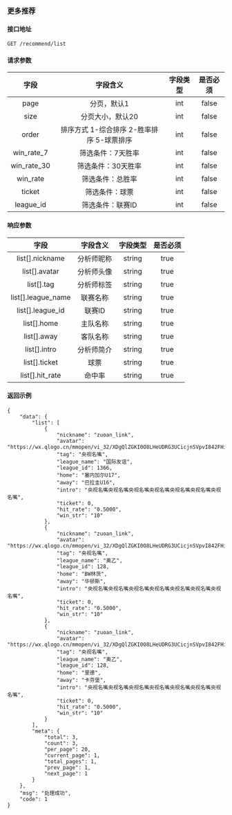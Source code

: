 ### 更多推荐

#### 接口地址

```
GET /recommend/list 
```

#### 请求参数

| 字段 | 字段含义 | 字段类型 | 是否必须 |
|:----:|:----:|:----:|:----:|
| page | 分页，默认1 | int | false |
| size | 分页大小，默认20 | int | false |
| order | 排序方式 1-综合排序 2-胜率排序 5-球票排序 | int | false |
| win_rate_7 | 筛选条件：7天胜率 | int | false |
| win_rate_30 | 筛选条件：30天胜率 | int | false |
| win_rate | 筛选条件：总胜率 | int | false |
| ticket | 筛选条件：球票 | int | false |
| league_id | 筛选条件：联赛ID | int | false |

#### 响应参数

| 字段 | 字段含义 | 字段类型 | 是否必须 |
|:----:|:----:|:----:|:----:|
| list[].nickname | 分析师昵称 | string | true |
| list[].avatar | 分析师头像 | string | true |
| list[].tag | 分析师标签 | string | true |
| list[].league_name | 联赛名称 | string | true |
| list[].league_id | 联赛ID | string | true |
| list[].home | 主队名称 | string | true |
| list[].away | 客队名称 | string | true |
| list[].intro | 分析师简介 | string | true |
| list[].ticket | 球票 | string | true |
| list[].hit_rate | 命中率 | string | true |

#### 返回示例
````
{
    "data": {
        "list": [
            {
                "nickname": "zuoan_link",
                "avatar": "https://wx.qlogo.cn/mmopen/vi_32/XDgQlZGKI0O8LHeUDRG3UCicjnSVpvI842FHibZa1baWSfB9AbgiaduaY2oawml1YsF7hE91jcOoDqHOrYMFBmXEQ/132",
                "tag": "央视名嘴",
                "league_name": "国际友谊",
                "league_id": 1366,
                "home": "塞内加尔U17",
                "away": "巴拉圭U16",
                "intro": "央视名嘴央视名嘴央视名嘴央视名嘴央视名嘴央视名嘴央视名嘴",
                "ticket": 0,
                "hit_rate": "0.5000",
                "win_str": "10"
            },
            {
                "nickname": "zuoan_link",
                "avatar": "https://wx.qlogo.cn/mmopen/vi_32/XDgQlZGKI0O8LHeUDRG3UCicjnSVpvI842FHibZa1baWSfB9AbgiaduaY2oawml1YsF7hE91jcOoDqHOrYMFBmXEQ/132",
                "tag": "央视名嘴",
                "league_name": "奥乙",
                "league_id": 128,
                "home": "BW林茨",
                "away": "华顿斯",
                "intro": "央视名嘴央视名嘴央视名嘴央视名嘴央视名嘴央视名嘴央视名嘴",
                "ticket": 0,
                "hit_rate": "0.5000",
                "win_str": "10"
            },
            {
                "nickname": "zuoan_link",
                "avatar": "https://wx.qlogo.cn/mmopen/vi_32/XDgQlZGKI0O8LHeUDRG3UCicjnSVpvI842FHibZa1baWSfB9AbgiaduaY2oawml1YsF7hE91jcOoDqHOrYMFBmXEQ/132",
                "tag": "央视名嘴",
                "league_name": "奥乙",
                "league_id": 128,
                "home": "里德",
                "away": "卡芬堡",
                "intro": "央视名嘴央视名嘴央视名嘴央视名嘴央视名嘴央视名嘴央视名嘴",
                "ticket": 0,
                "hit_rate": "0.5000",
                "win_str": "10"
            }
        ],
        "meta": {
            "total": 3,
            "count": 3,
            "per_page": 20,
            "current_page": 1,
            "total_pages": 1,
            "prev_page": 1,
            "next_page": 1
        }
    },
    "msg": "处理成功",
    "code": 1
}
````
